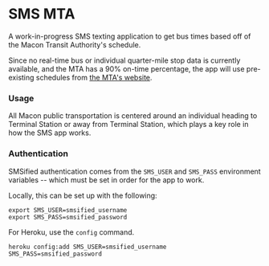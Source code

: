 SMS MTA
=======

A work-in-progress SMS texting application to get bus times based off of
the Macon Transit Authority's schedule.

Since no real-time bus or individual quarter-mile stop data is currently
available, and the MTA has a 90% on-time percentage, the app will use
pre-existing schedules from [the MTA's
website](http://www.mta-mac.com/schedules.html).


### Usage

All Macon public transportation is centered around an individual heading
to Terminal Station or away from Terminal Station, which plays a key
role in how the SMS app works.


### Authentication

SMSified authentication comes from the `SMS_USER` and `SMS_PASS`
environment variables -- which must be set in order for the app to work.

Locally, this can be set up with the following:

    export SMS_USER=smsified_username
    export SMS_PASS=smsified_password

For Heroku, use the `config` command.

    heroku config:add SMS_USER=smsified_username SMS_PASS=smsified_password
